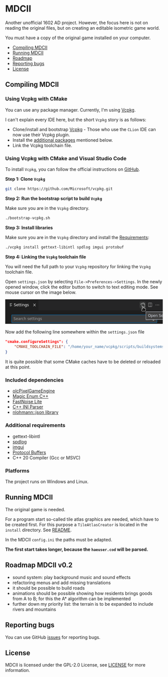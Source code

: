 # MDCII

Another unofficial 1602 AD project. However, the focus here is not on reading the original files, but on creating an editable
isometric game world.

You must have a copy of the original game installed on your computer.

* [Compiling MDCII](#compiling-mdcii)
* [Running MDCII](#running-mdcii)
* [Roadmap](#roadmap-mdcii-v02)
* [Reporting bugs](#reporting-bugs)
* [License](#license)

## Compiling MDCII

### Using Vcpkg with CMake

You can use any package manager. Currently, I'm using [Vcpkg](https://vcpkg.io/en/).

I can't explain every IDE here, but the short `Vcpkg` story is as follows:
- Clone/install and bootstrap [Vcpkg](https://github.com/Microsoft/vcpkg#getting-started) - Those who use the `CLion`
  IDE can now use their Vcpkg plugin.
- Install the [additional packages](#additional-requirements) mentioned below.
- Link the Vcpkg toolchain file.

### Using Vcpkg with CMake and Visual Studio Code

To install `Vcpkg`, you can follow the official instructions on [GitHub](https://github.com/Microsoft/vcpkg#getting-started).

**Step 1: Clone `Vcpkg`**

```bash
git clone https://github.com/Microsoft/vcpkg.git
```

**Step 2: Run the bootstrap script to build `Vcpkg`**

Make sure you are in the `Vcpkg` directory.
```bash
./bootstrap-vcpkg.sh
```

**Step 3: Install libraries**

Make sure you are in the `Vcpkg` directory and install the [Requirements](#additional-requirements):
```bash
./vcpkg install gettext-libintl spdlog imgui protobuf
```

**Step 4: Linking the `Vcpkg` toolchain file**

You will need the full path to your `Vcpkg` repository for linking the `Vcpkg` toolchain file.

Open `settings.json` by selecting `File->Preferences->Settings`.
In the newly opened window, click the editor button to switch to text editing mode. See mouse cursor on the image below.

<img src="https://github.com/stwe/MDCII/blob/main/resources/doc/VsSettings.png" width="555" height="78" alt="" />

Now add the following line somewhere within the `settings.json` file

``` json
"cmake.configureSettings": {
    "CMAKE_TOOLCHAIN_FILE": "/home/your_name/vcpkg/scripts/buildsystems/vcpkg.cmake"
}
```

It is quite possible that some CMake caches have to be deleted or reloaded at this point.

### Included dependencies

* [olcPixelGameEngine](https://github.com/OneLoneCoder/olcPixelGameEngine)
* [Magic Enum C++](https://github.com/Neargye/magic_enum)
* [FastNoise Lite](https://github.com/Auburn/FastNoiseLite)
* [C++ INI Parser](https://github.com/SSARCandy/ini-cpp)
* [nlohmann::json library](https://github.com/nlohmann/json)

### Additional requirements

* gettext-libintl
* [spdlog](https://github.com/gabime/spdlog)
* [imgui](https://github.com/ocornut/imgui)
* [Protocol Buffers](https://github.com/protocolbuffers/protobuf)
* C++ 20 Compiler (Gcc or MSVC)

### Platforms

The project runs on Windows and Linux.

## Running MDCII

The original game is needed.

For a program start so-called tile atlas graphics are needed, which have to be created first. For this purpose a
`TileAtlasCreator` is located in the `install` directory. See [README](https://github.com/stwe/MDCII/blob/main/install/TileAtlasCreator/README.md).

In the MDCII `config.ini` the paths must be adapted.

**The first start takes longer, because the `haeuser.cod` will be parsed.**

## Roadmap MDCII v0.2

* sound system: play background music and sound effects
* refactoring menus and add missing translations
* it should be possible to build roads
* animations should be possible showing how residents brings goods from A to B; for this the A* algorithm can be implemented
* further down my priority list: the terrain is to be expanded to include rivers and mountains

## Reporting bugs

You can use GitHub [issues](https://github.com/stwe/MDCII/issues) for reporting bugs.

## License

MDCII is licensed under the GPL-2.0 License, see [LICENSE](https://github.com/stwe/MDCII/blob/main/LICENSE) for more information.
